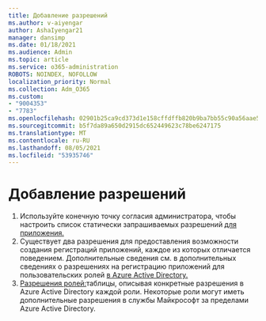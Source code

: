 ```yaml
---
title: Добавление разрешений
ms.author: v-aiyengar
author: AshaIyengar21
manager: dansimp
ms.date: 01/18/2021
ms.audience: Admin
ms.topic: article
ms.service: o365-administration
ROBOTS: NOINDEX, NOFOLLOW
localization_priority: Normal
ms.collection: Adm_O365
ms.custom:
- "9004353"
- "7783"
ms.openlocfilehash: 02901b25ca9cd373d1e158cffdffb820b9ba7bb55c90a56aae57807a2e932192
ms.sourcegitcommit: b5f7da89a650d2915dc652449623c78be6247175
ms.translationtype: MT
ms.contentlocale: ru-RU
ms.lasthandoff: 08/05/2021
ms.locfileid: "53935746"
---
```

# <a name="add-permissions"></a>Добавление разрешений

1. Используйте конечную точку согласия администратора, чтобы настроить список статически запрашиваемых разрешений [для приложения.](https://docs.microsoft.com/azure/active-directory/develop/v2-permissions-and-consent#to-configure-the-list-of-statically-requested-permissions-for-an-application)
1. Существует два разрешения для предоставления возможности создания регистраций приложений, каждое из которых отличается поведением. Дополнительные сведения см. в дополнительных сведениях о разрешениях на регистрацию приложений для пользовательских ролей [в Azure Active Directory.](https://docs.microsoft.com/azure/active-directory/roles/custom-available-permissions)
1. [Разрешения ролей:](https://docs.microsoft.com/azure/active-directory/roles/permissions-reference#role-permissions)таблицы, описывая конкретные разрешения в Azure Active Directory каждой роли. Некоторые роли могут иметь дополнительные разрешения в службы Майкрософт за пределами Azure Active Directory.